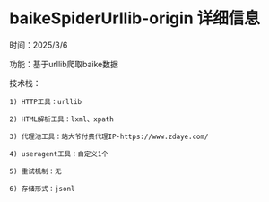 # baikeSpiderUrllib-origin 详细信息

时间：2025/3/6 

功能：基于urllib爬取baike数据

技术栈：

    1) HTTP工具：urllib
    
    2) HTML解析工具：lxml、xpath
    
    3) 代理池工具：站大爷付费代理IP-https://www.zdaye.com/
    
    4) useragent工具：自定义1个
    
    5) 重试机制：无
    
    6) 存储形式：jsonl
    
